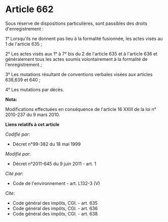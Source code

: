 # Article 662

Sous réserve de dispositions particulières, sont passibles des droits d'enregistrement : 

1° Lorsqu'ils ne donnent pas lieu à la formalité fusionnée, les actes visés au 1 de l'article 635 ; 

2° Les actes visés aux 1° à 7° bis du 2 de l'article 635 et à l'article 636 et généralement tous les actes soumis
volontairement à la formalité de l'enregistrement ; 

3° Les mutations résultant de conventions verbales visées aux articles 638,639 et 640 ;

4° Les mutations par décès.

**Nota:**

Modifications effectuées en conséquence de l'article 16 XXIII de la loi n° 2010-237 du 9 mars 2010.

**Liens relatifs à cet article**

_Codifié par_:

  - Décret n°99-382 du 18 mai 1999

_Modifié par_:

  - Décret n°2011-645 du 9 juin 2011 - art. 1

_Cité par_:

  - Code de l'environnement - art. L132-3 (V)

_Cite_:

  - Code général des impôts, CGI. - art. 635
  - Code général des impôts, CGI. - art. 636
  - Code général des impôts, CGI. - art. 638
